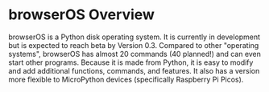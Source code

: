 # browserOS Overview
browserOS is a Python disk operating system. It is currently in development but is expected to reach beta by Version 0.3.
Compared to other "operating systems", browserOS has almost 20 commands (40 planned!) and can even start other programs. Because it is made from Python, it is easy to modify and add additional functions, commands, and features. It also has a version more flexible to MicroPython devices (specifically Raspberry Pi Picos).
